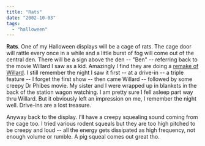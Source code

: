 ```yaml
---
title: "Rats"
date: "2002-10-03"
tags: 
  - "halloween"
---
```


**Rats**. One of my Halloween displays will be a cage of rats. The cage door will rattle every once in a while and a little burst of fog will come out of the central den. There will be a sign above the den -- "Ben" -- referring back to the movie Willard I saw as a kid. Amazingly I find they are doing a [remake of Willard](http://movies.yahoo.com/shop?d=hp&cf=prev&id=1808406589&intl=us). I still remember the night I saw it first -- at a drive-in -- a triple feature -- I forget the first show -- then came Willard -- followed by some creepy Dr Phibes movie. My sister and I were wrapped up in blankets in the back of the station wagon watching. I am pretty sure I fell asleep part way thru Willard. But it obviously left an impression on me, I remember the night well. Drive-ins are a lost treasure.

Anyway back to the display. I'll have a creepy squealing sound coming from the cage too. I tried various rodent squeals but they are too high pitched to be creepy and loud -- all the energy gets dissipated as high frequency, not enough volume or rumble. A pig squeal comes out great tho.
